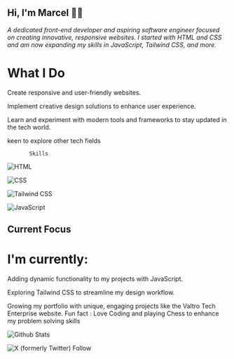 ## **Hi, I'm Marcel 👋🏻**

                                                                
*A dedicated front-end developer and aspiring software engineer focused on creating innovative, responsive websites. I started with HTML and CSS and am now expanding my skills in JavaScript, Tailwind CSS, and more.*




# **What I Do**

Create responsive and user-friendly websites.

Implement creative design solutions to enhance user experience.

Learn and experiment with modern tools and frameworks to stay updated in the tech world.

keen to explore other tech fields 

           Skills 
![HTML](https://img.shields.io/badge/Code-HTML-orange) 

![CSS](https://img.shields.io/badge/Code-CSS-blue)  

![Tailwind CSS](https://img.shields.io/badge/Code-Tailwind%20CSS-blueviolet) 

![JavaScript](https://img.shields.io/badge/Code-JavaScript-yellow)


## **Current Focus**

# **I'm currently:**

Adding dynamic functionality to my projects with JavaScript.

Exploring Tailwind CSS to streamline my design workflow.

Growing my portfolio with unique, engaging projects like the Valtro Tech Enterprise website.
  Fun fact : Love Coding and playing Chess to enhance my problem solving skills 

  ![Github Stats](https://github-readme-stats.vercel.app/api?username=Marcel-dev2009&show_icons=true&theme=radical)

  
![X (formerly Twitter) Follow](https://img.shields.io/twitter/follow/:user)



